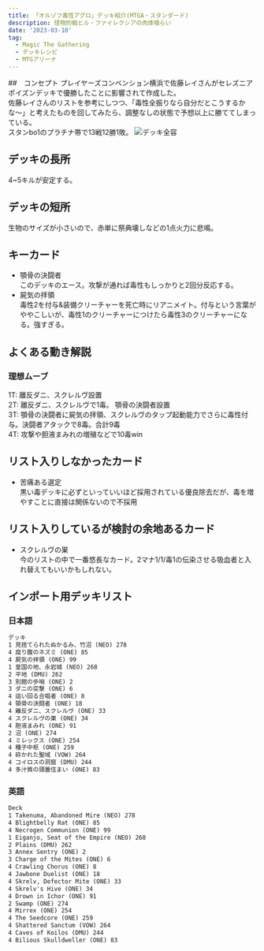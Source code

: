 ```yaml
---
title: 「オルゾフ毒性アグロ」デッキ紹介(MTGA・スタンダード)
description: 怪物的戦ヒル・ファイレクシアの肉体喰らい
date: '2023-03-10'
tag:
  - Magic The Gathering
  - デッキレシピ
  - MTGアリーナ
---
```


##　コンセプト
プレイヤーズコンベンション横浜で佐藤レイさんがセレズニアポイズンデッキで優勝したことに影響されて作成した。  
佐藤レイさんのリストを参考にしつつ、「毒性全振りなら自分だとこうするかな〜」と考えたものを回してみたら、調整なしの状態で予想以上に勝ててしまっている。  
スタンbo1のプラチナ帯で13戦12勝1敗。
![デッキ全容](https://i.gyazo.com/0c59b6484a4839907962a75f2f817e8e.jpg)

## デッキの長所
4~5キルが安定する。

## デッキの短所
生物のサイズが小さいので、赤単に祭典壊しなどの1点火力に悲鳴。


## キーカード
* 顎骨の決闘者  
  このデッキのエース。攻撃が通れば毒性もしっかりと2回分反応する。
* 屍気の拝領  
  毒性2を付与&装備クリーチャーを死亡時にリアニメイト。付与という言葉がややこしいが、毒性1のクリーチャーにつけたら毒性3のクリーチャーになる。強すぎる。


## よくある動き解説
### 理想ムーブ
1T: 離反ダニ、スクレルヴ設置  
2T: 離反ダニ、スクレルヴで1毒。 顎骨の決闘者設置  
3T: 顎骨の決闘者に屍気の拝領、スクレルヴのタップ起動能力でさらに毒性付与。決闘者アタックで8毒。合計9毒  
4T: 攻撃や胆液まみれの増殖などで10毒win

## リスト入りしなかったカード
* 苦痛ある選定  
  黒い毒デッキに必ずといっていいほど採用されている優良除去だが、毒を増やすことに直接は関係ないので不採用

## リスト入りしているが検討の余地あるカード
* スクレルヴの巣  
  今のリストの中で一番悠長なカード。2マナ1/1/毒1の伝染させる吸血者と入れ替えてもいいかもしれない。

## インポート用デッキリスト
### 日本語
```txt
デッキ
1 見捨てられたぬかるみ、竹沼 (NEO) 278
4 腐り腹のネズミ (ONE) 85
4 屍気の拝領 (ONE) 99
1 皇国の地、永岩城 (NEO) 268
2 平地 (DMU) 262
3 別館の歩哨 (ONE) 2
3 ダニの突撃 (ONE) 6
4 這い回る合唱者 (ONE) 8
4 顎骨の決闘者 (ONE) 18
4 離反ダニ、スクレルヴ (ONE) 33
4 スクレルヴの巣 (ONE) 34
4 胆液まみれ (ONE) 91
2 沼 (ONE) 274
4 ミレックス (ONE) 254
4 種子中枢 (ONE) 259
4 砕かれた聖域 (VOW) 264
4 コイロスの洞窟 (DMU) 244
4 多汁質の頭蓋住まい (ONE) 83

```

### 英語
```txt
Deck
1 Takenuma, Abandoned Mire (NEO) 278
4 Blightbelly Rat (ONE) 85
4 Necrogen Communion (ONE) 99
1 Eiganjo, Seat of the Empire (NEO) 268
2 Plains (DMU) 262
3 Annex Sentry (ONE) 2
3 Charge of the Mites (ONE) 6
4 Crawling Chorus (ONE) 8
4 Jawbone Duelist (ONE) 18
4 Skrelv, Defector Mite (ONE) 33
4 Skrelv's Hive (ONE) 34
4 Drown in Ichor (ONE) 91
2 Swamp (ONE) 274
4 Mirrex (ONE) 254
4 The Seedcore (ONE) 259
4 Shattered Sanctum (VOW) 264
4 Caves of Koilos (DMU) 244
4 Bilious Skulldweller (ONE) 83


```